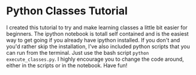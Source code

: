 
# Python Classes Tutorial

I created this tutorial to try and make learning classes a little bit easier for
beginners. The ipython notebook is totall self contained and is the easiest way
to get going if you already have ipython installed. If you don't and you'd
rather skip the installation, I've also included python scripts that you can run
from the terminal. Just use the bash script `python execute_classes.py`. I highly
encourage you to change the code around, either in the scripts or in the
notebook. Have fun!
